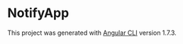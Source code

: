 # NotifyApp

This project was generated with [Angular CLI](https://github.com/angular/angular-cli) version 1.7.3.